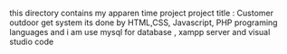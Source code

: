 this directory contains my apparen time project 
project title : Customer outdoor get system
its done by HTML,CSS, Javascript, PHP programing languages
and i am use mysql for database , xampp server and visual studio code   